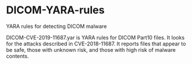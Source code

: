 # DICOM-YARA-rules
YARA rules for detecting DICOM malware

DICOM-CVE-2019-11687.yar is YARA rules for DICOM Part10 files.  It looks for the attacks described in CVE-2018-11687.  It reports files that appear to be safe, those with unknown risk, and those with high risk of malware contents.
